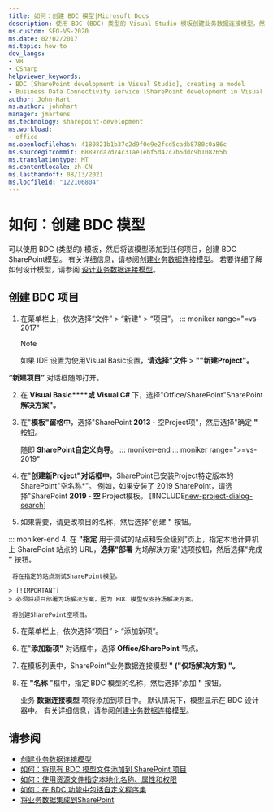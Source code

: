```yaml
---
title: 如何：创建 BDC 模型|Microsoft Docs
description: 使用 BDC (BDC) 类型的 Visual Studio 模板创建业务数据连接模型，然后将该模型添加到任何 SharePoint 项目。
ms.custom: SEO-VS-2020
ms.date: 02/02/2017
ms.topic: how-to
dev_langs:
- VB
- CSharp
helpviewer_keywords:
- BDC [SharePoint development in Visual Studio], creating a model
- Business Data Connectivity service [SharePoint development in Visual Studio], creating a model
author: John-Hart
ms.author: johnhart
manager: jmartens
ms.technology: sharepoint-development
ms.workload:
- office
ms.openlocfilehash: 4180821b1b37c2d9f0e9e2fcd5cadb8780c0a86c
ms.sourcegitcommit: 68897da7d74c31ae1ebf5d47c7b5ddc9b108265b
ms.translationtype: MT
ms.contentlocale: zh-CN
ms.lasthandoff: 08/13/2021
ms.locfileid: "122106804"
---
```

# <a name="how-to-create-a-bdc-model"></a>如何：创建 BDC 模型

  可以使用 BDC (类型的) 模板，然后将该模型添加到任何项目，创建 BDC SharePoint模型。 有关详细信息，请参阅[创建业务数据连接模型](../sharepoint/creating-a-business-data-connectivity-model.md)。 若要详细了解如何设计模型，请参阅 [设计业务数据连接模型](../sharepoint/designing-a-business-data-connectivity-model.md)。

## <a name="to-create-a-bdc-project"></a>创建 BDC 项目

1. 在菜单栏上，依次选择“文件” > “新建” > “项目”。
::: moniker range="=vs-2017"
   > [!NOTE]
   > 如果 IDE 设置为使用Visual Basic设置，**请选择"文件**  >  **""新建Project"。**

  **“新建项目”** 对话框随即打开。

2. 在 **Visual Basic****或 Visual C#** 下，选择"Office/SharePoint"SharePoint **解决方案"。**

3. 在"**模板"窗格中**，选择"SharePoint **2013 -** 空Project项"，然后选择"确定 **"** 按钮。

     随即 **SharePoint自定义向导**。
::: moniker-end
::: moniker range=">=vs-2019"
2. 在"**创建新Project"对话框中**，SharePoint已安装Project特定版本的SharePoint"空名称*"。 例如，如果安装了 2019 SharePoint，请选择"SharePoint **2019 - 空** Project模板。
    [!INCLUDE[new-project-dialog-search](../sharepoint/includes/new-project-dialog-search-md.md)]

3. 如果需要，请更改项目的名称，然后选择"创建 **"** 按钮。

::: moniker-end
4. 在 **"指定** 用于调试的站点和安全级别"页上，指定本地计算机上 SharePoint 站点的 URL，**选择"部署** 为场解决方案"选项按钮，然后选择"完成 **"** 按钮。

     将在指定的站点测试SharePoint模型。

    > [!IMPORTANT]
    > 必须将项目部署为场解决方案，因为 BDC 模型仅支持场解决方案。

     将创建SharePoint空项目。

5. 在菜单栏上，依次选择“项目” > “添加新项”。

6. 在"**添加新项"** 对话框中，选择 **Office/SharePoint** 节点。

7. 在模板列表中，SharePoint"业务数据连接模型 **" ("仅场解决方案) "。**

8. 在 **"名称** "框中，指定 BDC 模型的名称，然后选择"添加 **"** 按钮。

     业务 **数据连接模型** 项将添加到项目中。 默认情况下，模型显示在 BDC 设计器中。 有关详细信息，请参阅[创建业务数据连接模型](../sharepoint/creating-a-business-data-connectivity-model.md)。

## <a name="see-also"></a>请参阅

- [创建业务数据连接模型](../sharepoint/creating-a-business-data-connectivity-model.md)
- [如何：将现有 BDC 模型文件添加到 SharePoint 项目](../sharepoint/how-to-add-an-existing-bdc-model-file-to-a-sharepoint-project.md)
- [如何：使用资源文件指定本地化名称、属性和权限](../sharepoint/how-to-use-a-resource-file-to-specify-localized-names-properties-and-permissions.md)
- [如何：在 BDC 功能中包括自定义程序集](../sharepoint/how-to-include-a-custom-assembly-in-a-bdc-feature.md)
- [将业务数据集成到SharePoint](../sharepoint/integrating-business-data-into-sharepoint.md)
